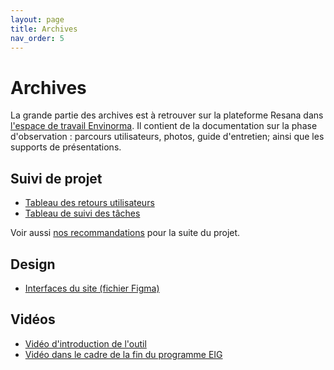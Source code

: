 ```yaml
---
layout: page
title: Archives
nav_order: 5
---
```


# Archives
La grande partie des archives est à retrouver sur la plateforme Resana dans [l'espace de travail Envinorma](https://resana.numerique.gouv.fr/public/perimetre/consulter/16981). Il contient de la documentation sur la phase d'observation : parcours utilisateurs, photos, guide d'entretien; ainsi que les supports de présentations.


## Suivi de projet
- [Tableau des retours utilisateurs](https://github.com/orgs/Envinorma/projects/2?fullscreen=true)
- [Tableau de suivi des tâches](https://github.com/orgs/Envinorma/projects/1?fullscreen=true)

Voir aussi [nos recommandations](http://localhost:4000/next_steps/recommendations) pour la suite du projet.

## Design
- [Interfaces du site (fichier Figma)](https://www.figma.com/file/F1yza21GVD8lkw7jz3ipDT/Envinorma?node-id=0%3A1)

## Vidéos
- [Vidéo d'introduction de l'outil](https://www.loom.com/share/41d0e1bc23bb489495a58b323fae0348?t=0)
- [Vidéo dans le cadre de la fin du programme EIG](https://www.youtube.com/watch?v=JMa3h5d-X0A&t=1s)
